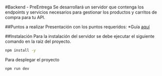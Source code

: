 #Backend - PreEntrega
Se desarrollará un servidor que contenga los endpoints y servicios necesarios para gestionar los productos y carritos de compra para tu API.

##Puntos a realizar
Presentación con los puntos requeridos: 
*Guía [aquí](https://docs.google.com/presentation/d/1vJscesMmwys7SrNkPPjuvD7dHLNK1awl-wuXBdlH6KA/edit#slide=id.g155a4ff4588_0_732)

##Instalación
Para la instalación del servidor se debe ejecutar el siguiente comando en la raiz del proyecto.
```bash
npm install -y
```
Para desplegar el proyecto
```bash
npm run dev
```
